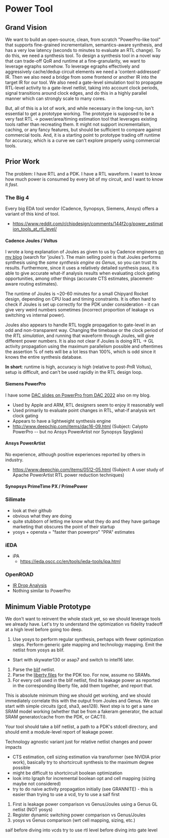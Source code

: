 # Power Tool

## Grand Vision

We want to build an open-source, clean, from scratch "PowerPro-like tool" that supports fine-grained incrementalism, semantics-aware synthesis, and has a very low latency (seconds to minutes to evaluate an RTL change).
To do this, we need a synthesis tool.
To design a synthesis tool in a novel way that can trade-off QoR and runtime at a fine-granularity, we want to leverage egraphs somehow.
To leverage egraphs effectively and aggressively cache/dedup circuit elements we need a 'content-addressed' IR.
Then we also need a bridge from some frontend or another IR into the target IR for our tool.
We also need a gate-level simulation tool to propagate RTL-level activity to a gate-level netlist, taking into account clock periods, signal transitions around clock edges, and do this in a highly parallel manner which can strongly scale to many cores.

But, all of this is a lot of work, and while necessary in the long-run, isn't essential to get a prototype working.
The prototype is supposed to be a very fast RTL -> power/area/timing estimation tool that leverages existing tools rather than recreating them.
It might not support incrementalism, caching, or any fancy features, but should be sufficient to compare against commercial tools.
And, it is a starting point to prototype trading off runtime for accuracy, which is a curve we can't explore properly using commercial tools.

## Prior Work

The problem: I have RTL and a PDK. I have a RTL waveform. I want to know how much power is consumed by every bit of my circuit, and I want to know it *fast*.

### The Big 4

Every big EDA tool vendor (Cadence, Synopsys, Siemens, Ansys) offers a variant of this kind of tool.

- https://www.reddit.com/r/chipdesign/comments/144f2cg/power_estimation_tools_at_rtl_level/

#### Cadence Joules / Voltus

I wrote a long explanation of Joules as given to us by Cadence engineers [on my blog](https://vighneshiyer.com/conference_reviews/dac-2022/) (search for 'joules').
The main selling point is that Joules performs synthesis using the *same synthesis engine as Genus*, so you can trust its results.
Furthermore, since it uses a relatively detailed synthesis pass, it is able to give accurate what-if analysis results when evaluating clock gating opportunities, among other things (accurate CTS estimates, placement-aware routing estimates).

The runtime of Joules is ~20-60 minutes for a small Chipyard Rocket design, depending on CPU load and timing constraints.
It is often hard to check if Joules is set up correctly for the PDK under consideration - it can give very weird numbers sometimes (incorrect proportion of leakage vs switching vs internal power).

Joules also appears to handle RTL toggle propagation to gate-level in an odd and non-transparent way.
Changing the timebase or the clock period of the *RTL simulation*, and running that waveform through Joules, will give different power numbers.
It is also not clear if Joules is doing RTL -> GL activity propagation using the maximum parallelism possible and oftentimes the assertion % of nets will be a lot less than 100%, which is odd since it knows the entire synthesis database.

**In short**: runtime is high, accuracy is high (relative to post-PnR Voltus), setup is difficult, and can't be used rapidly in the RTL design loop.

#### Siemens PowerPro

I have some [DAC slides on PowerPro from DAC 2022](https://vighneshiyer.com/conference_reviews/dac-2022/) also on my blog.

  - Used by Apple and ARM, RTL designers seem to enjoy it reasonably well
  - Used primarily to evaluate point changes in RTL, what-if analysis wrt clock gating
  - Appears to have a lightweight synthesis engine
- http://www.deepchip.com/items/dac16-09.html (Subject: Calypto PowerPro -- but no Ansys PowerArtist nor Synopsys Spyglass)

#### Ansys PowerArtist

No experience, although positive experiences reported by others in industry.

- https://www.deepchip.com/items/0512-05.html (Subject: A user study of Apache PowerArtist RTL power reduction techniques)

#### Synopsys PrimeTime PX / PrimePower



### Silimate

- look at their github
- obvious what they are doing
- quite stubborn of letting me know what they do and they have garbage marketing that obscures the point of their startup
- yosys + opensta = "faster than powerpro" "PPA" estimates

### iEDA

- iPA
  - https://ieda.oscc.cc/en/tools/ieda-tools/ipa.html

### OpenROAD

- [IR Drop Analysis](https://openroad.readthedocs.io/en/latest/main/src/psm/README.html)
- Nothing similar to PowerPro

## Minimum Viable Prototype

We don't want to reinvent the whole stack yet, so we should leverage tools we already have.
Let's try to understand the optimization vs fidelity tradeoff at a high level before going too deep.

1. Use yosys to perform regular synthesis, perhaps with fewer optimization steps. Perform generic gate mapping and technology mapping. Emit the netlist from yosys as blif.
  - Start with skywater130 or asap7 and switch to intel16 later.
1. Parse the [blif](https://github.com/joonho3020/blif-parser) netlist.
1. Parse the [liberty files](https://docs.rs/liberty-parse/latest/liberty_parse/) for the PDK too. For now, assume no SRAMs.
1. For every cell used in the blif netlist, find its leakage power as reported in the corresponding liberty file, add them together, and report that.

This is absolute minimum thing we should get working, and we should immediately correlate this with the output from Joules and Genus.
We can start with simple circuits (gcd, sha3, aes128).
Next step is to get a sane SRAM model working (whether that be from a fakeram generator, the actual SRAM generator/cache from the PDK, or CACTI).

Your tool should take a blif netlist, a path to a PDK's stdcell directory, and should emit a module-level report of leakage power.

Technology agnostic variant just for relative netlist changes and power impacts

- CTS estimation, cell sizing estimation via transformer (see NVIDIA prior work), basically try to shortcircuit synthesis to the maximum degree possible
- might be difficult to shortcircuit boolean optimization
- look into lgraph for incremental boolean opt and cell mapping (sizing maybe not considered)
- try to do naive activity propagation initially (see GRANNITE) - this is easier than trying to use a vcd, try to use a saif first

1. First is leakage power comparison vs Genus/Joules using a Genus GL netlist (NOT yosys)
2. Register dynamic switching power comparison vs Genus/Joules
3. yosys vs Genus comparison (wrt cell mapping, sizing, etc.)

saif before diving into vcds
try to use rtl level before diving into gate level
